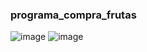 ### programa_compra_frutas

![image](https://github.com/user-attachments/assets/df8e5b0b-a89b-410d-9308-a16915ca1666)
![image](https://github.com/user-attachments/assets/855b1b15-a365-4053-a18f-7e64fcc3b616)

